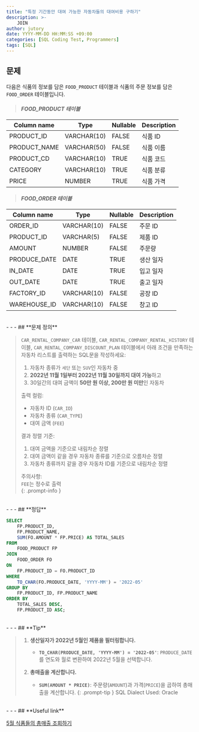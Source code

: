 ```yaml
---
title: "특정 기간동안 대여 가능한 자동차들의 대여비용 구하기"
description: >-
    JOIN
author: jutory
date: YYYY-MM-DD HH:MM:SS +09:00
categories: [SQL Coding Test, Programmers]
tags: [SQL]
---
```


## **문제**

다음은 식품의 정보를 담은 `FOOD_PRODUCT` 테이블과 식품의 주문 정보를 담은 `FOOD_ORDER` 테이블입니다.

> #### _FOOD_PRODUCT 테이블_

| Column name  | Type         | Nullable | Description          |
|--------------|--------------|----------|----------------------|
| PRODUCT_ID   | VARCHAR(10)  | FALSE    | 식품 ID              |
| PRODUCT_NAME | VARCHAR(50)  | FALSE    | 식품 이름            |
| PRODUCT_CD   | VARCHAR(10)  | TRUE     | 식품 코드            |
| CATEGORY     | VARCHAR(10)  | TRUE     | 식품 분류            |
| PRICE        | NUMBER       | TRUE     | 식품 가격            |

> #### _FOOD_ORDER 테이블_

| Column name  | Type         | Nullable | Description          |
|--------------|--------------|----------|----------------------|
| ORDER_ID     | VARCHAR(10)  | FALSE    | 주문 ID              |
| PRODUCT_ID   | VARCHAR(5)   | FALSE    | 제품 ID              |
| AMOUNT       | NUMBER       | FALSE    | 주문량               |
| PRODUCE_DATE | DATE         | TRUE     | 생산 일자            |
| IN_DATE      | DATE         | TRUE     | 입고 일자            |
| OUT_DATE     | DATE         | TRUE     | 출고 일자            |
| FACTORY_ID   | VARCHAR(10)  | FALSE    | 공장 ID              |
| WAREHOUSE_ID | VARCHAR(10)  | FALSE    | 창고 ID              |

<br>
- - -
## **문제 정의**

> `CAR_RENTAL_COMPANY_CAR` 테이블, `CAR_RENTAL_COMPANY_RENTAL_HISTORY` 테이블, `CAR_RENTAL_COMPANY_DISCOUNT_PLAN` 테이블에서 아래 조건을 만족하는 자동차 리스트를 출력하는 SQL문을 작성하세요:
> 1. 자동차 종류가 `세단` 또는 `SUV`인 자동차 중
> 2. **2022년 11월 1일부터 2022년 11월 30일까지 대여 가능**하고
> 3. 30일간의 대여 금액이 **50만 원 이상, 200만 원 미만**인 자동차
> 
> 출력 컬럼:
> - 자동차 ID (`CAR_ID`)
> - 자동차 종류 (`CAR_TYPE`)
> - 대여 금액 (`FEE`)
> 
> 결과 정렬 기준:
> 1. 대여 금액을 기준으로 내림차순 정렬
> 2. 대여 금액이 같을 경우 자동차 종류를 기준으로 오름차순 정렬
> 3. 자동차 종류까지 같을 경우 자동차 ID를 기준으로 내림차순 정렬
> 
> 주의사항:  
> `FEE`는 정수로 출력  
{: .prompt-info }

<br>
- - -
## **정답**

```sql
SELECT 
    FP.PRODUCT_ID, 
    FP.PRODUCT_NAME, 
    SUM(FO.AMOUNT * FP.PRICE) AS TOTAL_SALES
FROM 
    FOOD_PRODUCT FP
JOIN 
    FOOD_ORDER FO 
ON 
    FP.PRODUCT_ID = FO.PRODUCT_ID
WHERE 
    TO_CHAR(FO.PRODUCE_DATE, 'YYYY-MM') = '2022-05'
GROUP BY 
    FP.PRODUCT_ID, FP.PRODUCT_NAME
ORDER BY 
    TOTAL_SALES DESC, 
    FP.PRODUCT_ID ASC;
```

<br>
- - -
## **Tip**

> 1. **생산일자가 2022년 5월인 제품을 필터링합니다.**  
>    - **`TO_CHAR(PRODUCE_DATE, 'YYYY-MM') = '2022-05'`**: `PRODUCE_DATE`를 연도와 월로 변환하여 2022년 5월을 선택합니다.
>
> 2. **총매출을 계산합니다.**  
>    - **`SUM(AMOUNT * PRICE)`**: 주문량(`AMOUNT`)과 가격(`PRICE`)을 곱하여 총매출을 계산합니다.
{: .prompt-tip }
> SQL Dialect Used: Oracle

<br>
- - -
## **Useful link**

[5월 식품들의 총매출 조회하기](https://school.programmers.co.kr/learn/courses/30/lessons/131117)
